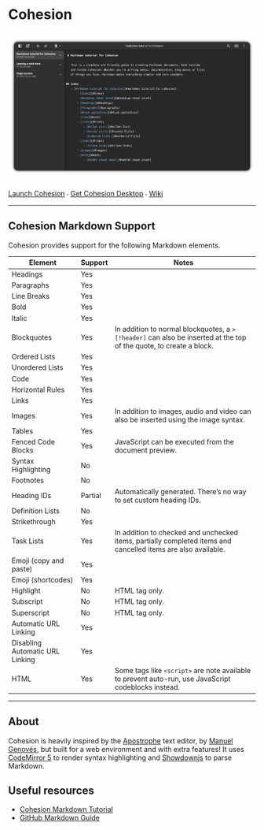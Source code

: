 # Cohesion

![App screen shot](res/scrshot.png)

[Launch Cohesion](https://flarom.github.io/cohesion/)
⸳
[Get Cohesion Desktop](https://github.com/flarom/cohesion/releases/tag/v1.0.0)
⸳
[Wiki](https://github.com/flarom/cohesion/wiki)

***

## Cohesion Markdown Support
Cohesion provides support for the following Markdown elements.

| Element               | Support | Notes |
|---                    |---      |---    |
| Headings              | Yes     |       |
| Paragraphs            | Yes     |       |
| Line Breaks           | Yes     |       |
| Bold                  | Yes     |       |
| Italic                | Yes     |       |
| Blockquotes           | Yes     | In addition to normal blockquotes, a `> [!header]` can also be inserted at the top of the quote, to create a block.
| Ordered Lists         | Yes     |       |
| Unordered Lists       | Yes     |       |
| Code                  | Yes     |       |
| Horizontal Rules      | Yes     |       |
| Links                 | Yes     |       |
| Images                | Yes     | In addition to images, audio and video can also be inserted using the image syntax.
| Tables                | Yes     |       |
| Fenced Code Blocks    | Yes     | JavaScript can be executed from the document preview.
| Syntax Highlighting   | No      |       |
| Footnotes             | No      |       |
| Heading IDs           | Partial | Automatically generated. There’s no way to set custom heading IDs. 
| Definition Lists      | No      |       |
| Strikethrough         | Yes     |       |
| Task Lists            | Yes     | In addition to checked and unchecked items, partially completed items and cancelled items are also available.
| Emoji (copy and paste) | Yes    |       |
| Emoji (shortcodes)    | Yes     |       |
| Highlight             | No      | HTML tag only.
| Subscript             | No      | HTML tag only.
| Superscript           | No      | HTML tag only.
| Automatic URL Linking | Yes     |       |
| Disabling Automatic URL Linking | Yes  ||
| HTML                  | Yes     | Some tags like `<script>` are note available to prevent auto-run, use JavaScript codeblocks instead.

***
## About
Cohesion is heavily inspired by the [Apostrophe](https://apps.gnome.org/en/Apostrophe/) text editor, by [Manuel Genovés](https://gitlab.gnome.org/somas), but built for a web environment and with extra features! It uses [CodeMirror 5](https://codemirror.net/) to render syntax highlighting and [Showdownjs](https://showdownjs.com/) to parse Markdown.

## Useful resources
- [Cohesion Markdown Tutorial](https://flarom.github.io/cohesion/read.html?path=tutorial.md)
- [GitHub Markdown Guide](https://docs.github.com/articles/markdown-basics)
